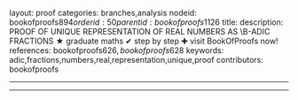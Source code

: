 layout: proof
categories: branches,analysis
nodeid: bookofproofs$894
orderid: 50
parentid: bookofproofs$1126
title: 
description: PROOF OF UNIQUE REPRESENTATION OF REAL NUMBERS AS \B\-ADIC FRACTIONS &#9733; graduate maths &#10004; step by step &#10010; visit BookOfProofs now!
references: bookofproofs$626,bookofproofs$628
keywords: adic,fractions,numbers,real,representation,unique,proof
contributors: bookofproofs

---


---
